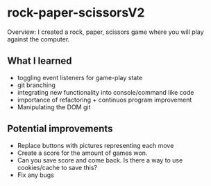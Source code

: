 # rock-paper-scissorsV2
Overview: I created a rock, paper, scissors game where you will play against the computer.
## What I learned
- toggling event listeners for game-play state
- git branching
- integrating new functionality into console/command like code
- importance of refactoring + continuos program improvement
- Manipulating the DOM git

## Potential improvements
-  Replace buttons with pictures representing each move
-  Create a score for the amount of games won.
-  Can you save score and come back. Is there a way to use cookies/cache to save this?
-  Fix any bugs 



